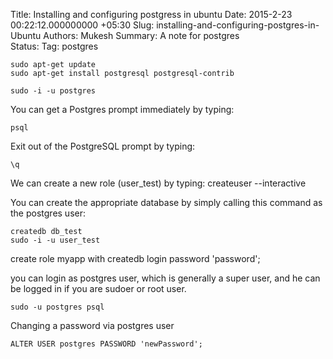 Title: Installing and configuring postgress in ubuntu
Date: 2015-2-23 00:22:12.000000000 +05:30
Slug: installing-and-configuring-postgres-in-Ubuntu
Authors: Mukesh
Summary: A note for postgres  
Status: 
Tag: postgres 

	sudo apt-get update
	sudo apt-get install postgresql postgresql-contrib

	sudo -i -u postgres

You can get a Postgres prompt immediately by typing:

	psql

Exit out of the PostgreSQL prompt by typing:

	\q


We can create a new role (user_test) by typing:
	createuser --interactive


You can create the appropriate database by simply calling this command as the postgres user:

	createdb db_test
	sudo -i -u user_test



create role myapp with createdb login password 'password';

you can login as postgres user, which is generally a super user, and he can be logged in if you are sudoer or root user. 

	sudo -u postgres psql

Changing a password via postgres user

	ALTER USER postgres PASSWORD 'newPassword';